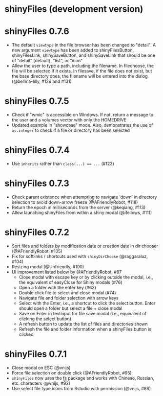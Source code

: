 # shinyFiles (development version)

# shinyFiles 0.7.6

* The default `viewtype` in the file browser has been changed to "detail". A new argument `viewtype` has been added to shinyFilesButton, shinyFilesLink, shinySaveButton, and shinySaveLink that should be one of "detail" (default), "list", or "icon"
* Allow the user to type a path, including the filename. In filechoose, the file will be selected if it exists. In filesave, if the file does not exist, but the base directory does, the filename will be entered into the dialog. (@bellma-lilly, #129 and #131)

# shinyFiles 0.7.5

* Check if "wmic" is accessible on Windows. If not, return a message to the user 
  and a volumes vector with only the HOMEDRIVE
* Updated example in "showcase" mode. Also, demonstrates the use of `as.integer` 
  to check if a file or directory has been selected

# shinyFiles 0.7.4

* Use `inherits` rather than `class(...) == ...` (#123) 

# shinyFiles 0.7.3

* Check parent existence when attempting to navigate 'down' in directory 
  selection to avoid down-arrow freeze (@AFriendlyRobot, #118)
* Return the epoch in milliseconds from the server (@keqiang, #113)
* Allow launching shinyFiles from within a shiny modal (@ifellows, #111)

# shinyFiles 0.7.2

* Sort files and folders by modification date or creation date in dir chooser 
  (@AFriendlyRobot, #105)
* Fix for softlinks / shortcuts used with `shinyDirChoose` (@raggaraluz, #104)
* Resizing modal (@Unfriendly, #100)
* UI improvement listed below by @AFriendlyRobot, #97
  - Close modal with escape key or by clicking outside the modal, i.e., the 
    equivalent of easyClose for Shiny modals (#76)
  - Open a folder with the enter key (#63)
  - Double click file to select and close modal (#74)
  - Navigate file and folder selection with arrow keys
  - Select with the Enter, i.e., a shortcut to click the select button. Enter 
    should open a folder but select a file + close modal
  - Save on Enter in textinput for file save modal (i.e., equivalent of clicking the select button)
  - A refresh button to update the list of files and directories shown
  - Refresh the file and folder information when a shinyFiles button is clicked

# shinyFiles 0.7.1

* Close modal on ESC (@vnijs)
* Force file selection on double click (@AFriendlyRobot, #95)
* `shinyFiles` now uses the [fs](https://github.com/r-lib/fs) package and works 
  with Chinese, Russian, etc. characters (@vnijs, #92)
* Use select file type icons from Rstudio with permission (@vnijs, #86)
